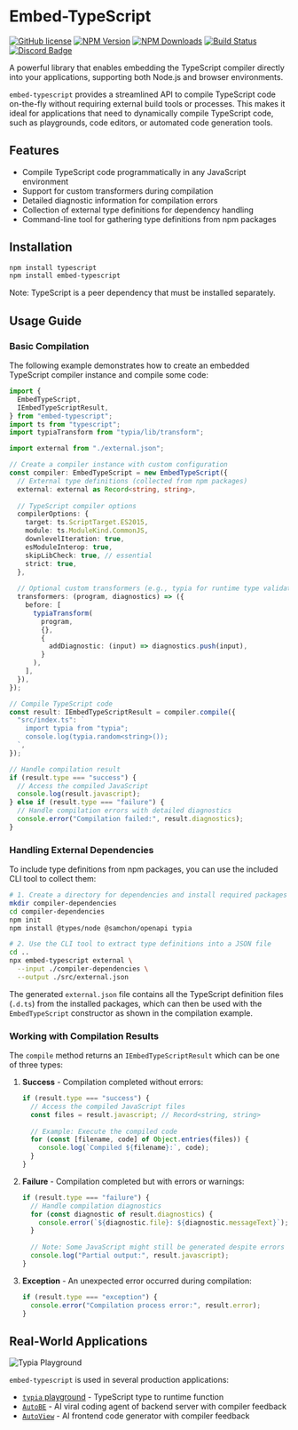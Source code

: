 # Embed-TypeScript

[![GitHub license](https://img.shields.io/badge/license-MIT-blue.svg)](https://github.com/samchon/embed-typescript/blob/master/LICENSE)
[![NPM Version](https://img.shields.io/npm/v/embed-typescript.svg)](https://www.npmjs.com/package/embed-typescript)
[![NPM Downloads](https://img.shields.io/npm/dm/embed-typescript.svg)](https://www.npmjs.com/package/embed-typescript)
[![Build Status](https://github.com/samchon/embed-typescript/workflows/build/badge.svg)](https://github.com/samchon/embed-typescript/actions?query=workflow%3Abuild)
[![Discord Badge](https://img.shields.io/badge/discord-samchon-d91965?style=flat&labelColor=5866f2&logo=discord&logoColor=white&link=https://discord.gg/E94XhzrUCZ)](https://discord.gg/E94XhzrUCZ)

A powerful library that enables embedding the TypeScript compiler directly into your applications, supporting both Node.js and browser environments.

`embed-typescript` provides a streamlined API to compile TypeScript code on-the-fly without requiring external build tools or processes. This makes it ideal for applications that need to dynamically compile TypeScript code, such as playgrounds, code editors, or automated code generation tools.

## Features

- Compile TypeScript code programmatically in any JavaScript environment
- Support for custom transformers during compilation
- Detailed diagnostic information for compilation errors
- Collection of external type definitions for dependency handling
- Command-line tool for gathering type definitions from npm packages

## Installation

```bash
npm install typescript
npm install embed-typescript
```

Note: TypeScript is a peer dependency that must be installed separately.

## Usage Guide

### Basic Compilation

The following example demonstrates how to create an embedded TypeScript compiler instance and compile some code:

```typescript
import {
  EmbedTypeScript,
  IEmbedTypeScriptResult,
} from "embed-typescript";
import ts from "typescript";
import typiaTransform from "typia/lib/transform";

import external from "./external.json";

// Create a compiler instance with custom configuration
const compiler: EmbedTypeScript = new EmbedTypeScript({
  // External type definitions (collected from npm packages)
  external: external as Record<string, string>,
  
  // TypeScript compiler options
  compilerOptions: {
    target: ts.ScriptTarget.ES2015,
    module: ts.ModuleKind.CommonJS,
    downlevelIteration: true,
    esModuleInterop: true,
    skipLibCheck: true, // essential
    strict: true,
  },
  
  // Optional custom transformers (e.g., typia for runtime type validation)
  transformers: (program, diagnostics) => ({
    before: [
      typiaTransform(
        program,
        {},
        {
          addDiagnostic: (input) => diagnostics.push(input),
        }
      ),
    ],
  }),
});

// Compile TypeScript code
const result: IEmbedTypeScriptResult = compiler.compile({
  "src/index.ts": `
    import typia from "typia";
    console.log(typia.random<string>());
  `,
});

// Handle compilation result
if (result.type === "success") {
  // Access the compiled JavaScript
  console.log(result.javascript);
} else if (result.type === "failure") {
  // Handle compilation errors with detailed diagnostics
  console.error("Compilation failed:", result.diagnostics);
}
```

### Handling External Dependencies

To include type definitions from npm packages, you can use the included CLI tool to collect them:

```bash
# 1. Create a directory for dependencies and install required packages
mkdir compiler-dependencies
cd compiler-dependencies
npm init
npm install @types/node @samchon/openapi typia

# 2. Use the CLI tool to extract type definitions into a JSON file
cd ..
npx embed-typescript external \
  --input ./compiler-dependencies \
  --output ./src/external.json
```

The generated `external.json` file contains all the TypeScript definition files (`.d.ts`) from the installed packages, which can then be used with the `EmbedTypeScript` constructor as shown in the compilation example.

### Working with Compilation Results

The `compile` method returns an `IEmbedTypeScriptResult` which can be one of three types:

1. **Success** - Compilation completed without errors:
   ```typescript
   if (result.type === "success") {
     // Access the compiled JavaScript files
     const files = result.javascript; // Record<string, string>
     
     // Example: Execute the compiled code
     for (const [filename, code] of Object.entries(files)) {
       console.log(`Compiled ${filename}:`, code);
     }
   }
   ```

2. **Failure** - Compilation completed but with errors or warnings:
   ```typescript
   if (result.type === "failure") {
     // Handle compilation diagnostics
     for (const diagnostic of result.diagnostics) {
       console.error(`${diagnostic.file}: ${diagnostic.messageText}`);
     }
     
     // Note: Some JavaScript might still be generated despite errors
     console.log("Partial output:", result.javascript);
   }
   ```

3. **Exception** - An unexpected error occurred during compilation:
   ```typescript
   if (result.type === "exception") {
     console.error("Compilation process error:", result.error);
   }
   ```

## Real-World Applications

![Typia Playground](https://github.com/user-attachments/assets/2e60f5e8-a419-4f35-b9e4-71ae265d5785)

`embed-typescript` is used in several production applications:

- [`typia` playground](https://typia.io/playground) - TypeScript type to runtime function
- [`AutoBE`](https://github.com/wrtnlabs/autobe) - AI viral coding agent of backend server with compiler feedback
- [`AutoView`](https://github.com/wrtnlabs/autoview) - AI frontend code generator with compiler feedback
